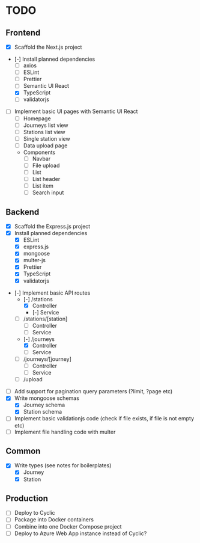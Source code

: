 # TODO

## Frontend

* [x] Scaffold the Next.js project
* [-] Install planned dependencies
  * [ ] axios
  * [ ] ESLint
  * [ ] Prettier
  * [ ] Semantic UI React
  * [x] TypeScript
  * [ ] validatorjs
* [ ] Implement basic UI pages with Semantic UI React
  * [ ] Homepage
  * [ ] Journeys list view
  * [ ] Stations list view
  * [ ] Single station view
  * [ ] Data upload page
  * Components
    * [ ] Navbar
    * [ ] File upload
    * [ ] List
    * [ ] List header
    * [ ] List item
    * [ ] Search input

## Backend

* [x] Scaffold the Express.js project
* [x] Install planned dependencies
  * [x] ESLint
  * [x] express.js
  * [x] mongoose
  * [x] multer-js
  * [x] Prettier
  * [x] TypeScript
  * [x] validatorjs
* [-] Implement basic API routes
  * [-] /stations
    * [x] Controller
    * [-] Service
  * [ ] /stations/[station]
    * [ ] Controller
    * [ ] Service
  * [-] /journeys
    * [x] Controller
    * [ ] Service
  * [ ] /journeys/[journey]
    * [ ] Controller
    * [ ] Service
  * [ ] /upload
* [ ] Add support for pagination query parameters (?limit, ?page etc)
* [x] Write mongoose schemas
  * [x] Journey schema
  * [x] Station schema
* [ ] Implement basic validationjs code (check if file exists, if file is not empty etc)
* [ ] Implement file handling code with multer

## Common

* [x] Write types (see notes for boilerplates)
  * [x] Journey
  * [x] Station

## Production

* [ ] Deploy to Cyclic
* [ ] Package into Docker containers
* [ ] Combine into one Docker Compose project
* [ ] Deploy to Azure Web App instance instead of Cyclic?
